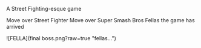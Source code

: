 A Street Fighting-esque game

Move over Street Fighter
Move over Super Smash Bros
Fellas the game has arrived


![FELLA](final boss.png?raw=true "fellas...")
